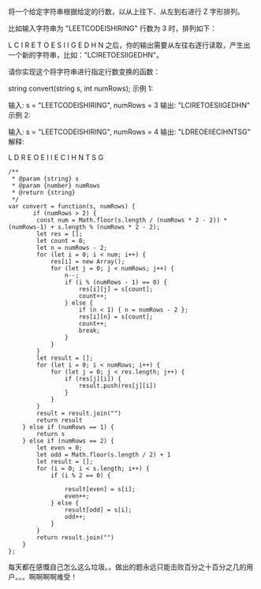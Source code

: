 将一个给定字符串根据给定的行数，以从上往下、从左到右进行 Z 字形排列。

比如输入字符串为 "LEETCODEISHIRING" 行数为 3 时，排列如下：

L   C   I   R
E T O E S I I G
E   D   H   N
之后，你的输出需要从左往右逐行读取，产生出一个新的字符串，比如："LCIRETOESIIGEDHN"。

请你实现这个将字符串进行指定行数变换的函数：

string convert(string s, int numRows);
示例 1:

输入: s = "LEETCODEISHIRING", numRows = 3
输出: "LCIRETOESIIGEDHN"
示例 2:

输入: s = "LEETCODEISHIRING", numRows = 4
输出: "LDREOEIIECIHNTSG"
解释:

L     D     R
E   O E   I I
E C   I H   N
T     S     G

```
/**
 * @param {string} s
 * @param {number} numRows
 * @return {string}
 */
var convert = function(s, numRows) {
       if (numRows > 2) {
        const num = Math.floor(s.length / (numRows * 2 - 2)) * (numRows-1) + s.length % (numRows * 2 - 2);
        let res = [];
        let count = 0;
        let n = numRows - 2;
        for (let i = 0; i < num; i++) {
            res[i] = new Array();
            for (let j = 0; j < numRows; j++) {
                n--;
                if (i % (numRows - 1) == 0) {
                    res[i][j] = s[count];
                    count++;
                } else {
                    if (n < 1) { n = numRows - 2 };
                    res[i][n] = s[count];
                    count++;
                    break;
                }
            }
        }
        let result = [];
        for (let i = 0; i < numRows; i++) {
            for (let j = 0; j < res.length; j++) {
                if (res[j][i]) {
                    result.push(res[j][i])
                }
            }
        }
        result = result.join("")
        return result
    } else if (numRows == 1) {
        return s
    } else if (numRows == 2) {
        let even = 0;
        let odd = Math.floor(s.length / 2) + 1
        let result = [];
        for (i = 0; i < s.length; i++) {
            if (i % 2 == 0) {

                result[even] = s[i];
                even++;
            } else {
                result[odd] = s[i];
                odd++;
            }
        }
        return result.join("")
    }
};

```

每天都在感慨自己怎么这么垃圾。。做出的题永远只能击败百分之十百分之几的用户。。。啊啊啊啊难受！